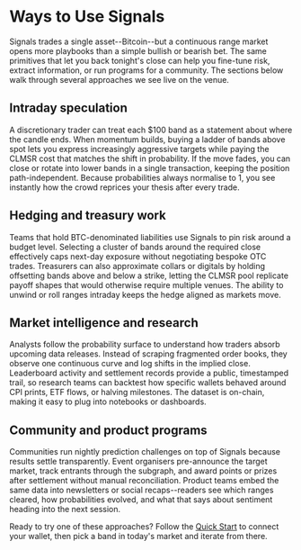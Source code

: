 # Ways to Use Signals

Signals trades a single asset--Bitcoin--but a continuous range market opens more playbooks than a simple bullish or bearish bet. The same primitives that let you back tonight's close can help you fine-tune risk, extract information, or run programs for a community. The sections below walk through several approaches we see live on the venue.

## Intraday speculation

A discretionary trader can treat each $100 band as a statement about where the candle ends. When momentum builds, buying a ladder of bands above spot lets you express increasingly aggressive targets while paying the CLMSR cost that matches the shift in probability. If the move fades, you can close or rotate into lower bands in a single transaction, keeping the position path-independent. Because probabilities always normalise to 1, you see instantly how the crowd reprices your thesis after every trade.

## Hedging and treasury work

Teams that hold BTC-denominated liabilities use Signals to pin risk around a budget level. Selecting a cluster of bands around the required close effectively caps next-day exposure without negotiating bespoke OTC trades. Treasurers can also approximate collars or digitals by holding offsetting bands above and below a strike, letting the CLMSR pool replicate payoff shapes that would otherwise require multiple venues. The ability to unwind or roll ranges intraday keeps the hedge aligned as markets move.

## Market intelligence and research

Analysts follow the probability surface to understand how traders absorb upcoming data releases. Instead of scraping fragmented order books, they observe one continuous curve and log shifts in the implied close. Leaderboard activity and settlement records provide a public, timestamped trail, so research teams can backtest how specific wallets behaved around CPI prints, ETF flows, or halving milestones. The dataset is on-chain, making it easy to plug into notebooks or dashboards.

## Community and product programs

Communities run nightly prediction challenges on top of Signals because results settle transparently. Event organisers pre-announce the target market, track entrants through the subgraph, and award points or prizes after settlement without manual reconciliation. Product teams embed the same data into newsletters or social recaps--readers see which ranges cleared, how probabilities evolved, and what that says about sentiment heading into the next session.

Ready to try one of these approaches? Follow the [Quick Start](/docs/quickstart) to connect your wallet, then pick a band in today's market and iterate from there.
